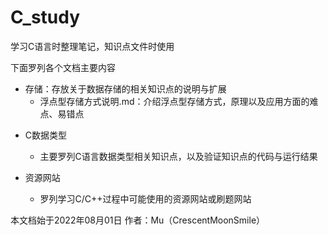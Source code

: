# C_study
学习C语言时整理笔记，知识点文件时使用

下面罗列各个文档主要内容

* 存储：存放关于数据存储的相关知识点的说明与扩展
  * 浮点型存储方式说明.md：介绍浮点型存储方式，原理以及应用方面的难点、易错点

- C数据类型
  - 主要罗列C语言数据类型相关知识点，以及验证知识点的代码与运行结果
  
- 资源网站
  - 罗列学习C/C++过程中可能使用的资源网站或刷题网站


本文档始于2022年08月01日
作者：Mu（CrescentMoonSmile）
